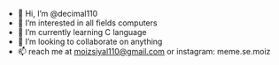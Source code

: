 - 👋 Hi, I’m @decimal110
- 👀 I’m interested in all fields computers
- 🌱 I’m currently learning C language
- 💞️ I’m looking to collaborate on anything
- 📫 reach me at moizsiyal110@gmail.com or instagram: meme.se.moiz

<!---
decimal110/decimal110 is a ✨ special ✨ repository because its `README.md` (this file) appears on your GitHub profile.
You can click the Preview link to take a look at your changes.
--->
